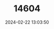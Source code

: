 ---
title: "14604"
category: "Nesotragus moschatus"
draft: false
date: 2024-02-22 13:03:50
languages:
  French: ["Antilope musquée"]
  German: ["Moschusboekchen"]
  English: ["Suni"]
---